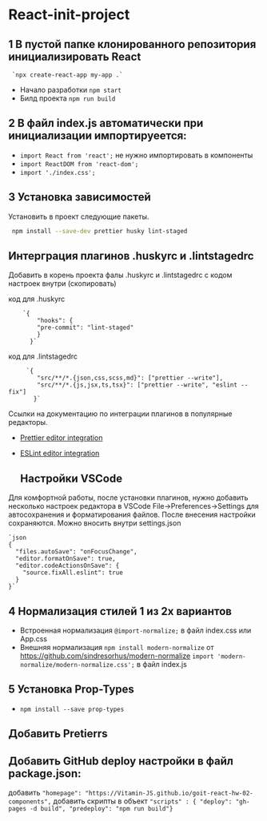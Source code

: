 # React-init-project

## 1  В пустой папке клонированного репозитория инициализировать React

     `npx create-react-app my-app .`

-  Начало разработки   `npm start`  
-  Билд проекта  `npm run build`
    
    
## 2   В файл index.js автоматически при инициализации импортируеется:
  - `import React from 'react';`   не нужно импортировать в компоненты
  - `import ReactDOM from 'react-dom';`
  - `import './index.css';`
    
## 3   Установка зависимостей

   Установить в проект следующие пакеты.
  ```bash
   npm install --save-dev prettier husky lint-staged
  ```

   ## Интерграция плагинов .huskyrc и .lintstagedrc

   Добавить в корень проекта фалы .huskyrc и .lintstagedrc с кодом настроек внутри (скопировать)

код для .huskyrc

        `{
            "hooks": {
            "pre-commit": "lint-staged"
            }
          }`
        
код для .lintstagedrc

         `{
            "src/**/*.{json,css,scss,md}": ["prettier --write"],
            "src/**/*.{js,jsx,ts,tsx}": ["prettier --write", "eslint --fix"]
           }`


  Ссылки на документацию по интеграции плагинов в популярные редакторы.
  - [Prettier editor integration](https://prettier.io/docs/en/editors.html)
  - [ESLint editor integration](https://eslint.org/docs/user-guide/integrations)

    ## Настройки VSCode

Для комфортной работы, после установки плагинов, нужно добавить несколько
настроек редактора в VSCode File->Preferences->Settings  для автосохранения и форматирования файлов. После внесения настройки сохраняются. Можно вносить внутри settings.json

    `json
    {
      "files.autoSave": "onFocusChange",
      "editor.formatOnSave": true,
      "editor.codeActionsOnSave": {
        "source.fixAll.eslint": true
      }
    }`
    
## 4   Нормализация стилей 1 из 2х вариантов

   - Встроенная нормализация
       `@import-normalize;`  в файл index.css  или App.css  
   - Внешняя нормализация   `npm install modern-normalize`  от  https://github.com/sindresorhus/modern-normalize
       `import 'modern-normalize/modern-normalize.css';`  в файл index.js
       
 ## 5 Установка Prop-Types
   - `npm install --save prop-types`  
   
 ## Добавить Pretierrs
 
 ## Добавить GitHub deploy настройки в файл package.json:
   добавить  `"homepage": "https://Vitamin-JS.github.io/goit-react-hw-02-components",`
   добавить  скрипты в объект 
     `"scripts" : {
        "deploy": "gh-pages -d build",
        "predeploy": "npm run build"}`
   
    
 
